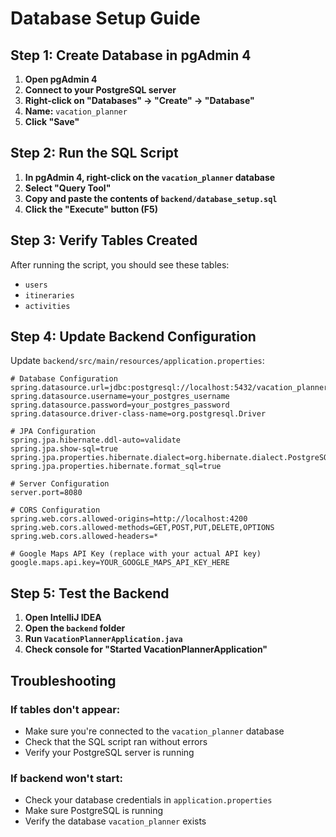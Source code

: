 # Database Setup Guide

## Step 1: Create Database in pgAdmin 4

1. **Open pgAdmin 4**
2. **Connect to your PostgreSQL server**
3. **Right-click on "Databases" → "Create" → "Database"**
4. **Name:** `vacation_planner`
5. **Click "Save"**

## Step 2: Run the SQL Script

1. **In pgAdmin 4, right-click on the `vacation_planner` database**
2. **Select "Query Tool"**
3. **Copy and paste the contents of `backend/database_setup.sql`**
4. **Click the "Execute" button (F5)**

## Step 3: Verify Tables Created

After running the script, you should see these tables:
- `users`
- `itineraries` 
- `activities`

## Step 4: Update Backend Configuration

Update `backend/src/main/resources/application.properties`:

```properties
# Database Configuration
spring.datasource.url=jdbc:postgresql://localhost:5432/vacation_planner
spring.datasource.username=your_postgres_username
spring.datasource.password=your_postgres_password
spring.datasource.driver-class-name=org.postgresql.Driver

# JPA Configuration
spring.jpa.hibernate.ddl-auto=validate
spring.jpa.show-sql=true
spring.jpa.properties.hibernate.dialect=org.hibernate.dialect.PostgreSQLDialect
spring.jpa.properties.hibernate.format_sql=true

# Server Configuration
server.port=8080

# CORS Configuration
spring.web.cors.allowed-origins=http://localhost:4200
spring.web.cors.allowed-methods=GET,POST,PUT,DELETE,OPTIONS
spring.web.cors.allowed-headers=*

# Google Maps API Key (replace with your actual API key)
google.maps.api.key=YOUR_GOOGLE_MAPS_API_KEY_HERE
```

## Step 5: Test the Backend

1. **Open IntelliJ IDEA**
2. **Open the `backend` folder**
3. **Run `VacationPlannerApplication.java`**
4. **Check console for "Started VacationPlannerApplication"**

## Troubleshooting

### If tables don't appear:
- Make sure you're connected to the `vacation_planner` database
- Check that the SQL script ran without errors
- Verify your PostgreSQL server is running

### If backend won't start:
- Check your database credentials in `application.properties`
- Make sure PostgreSQL is running
- Verify the database `vacation_planner` exists
